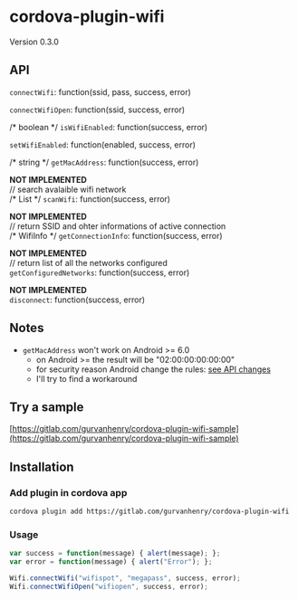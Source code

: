 # cordova-plugin-wifi

Version 0.3.0

## API

`connectWifi`: function(ssid, pass, success, error)

`connectWifiOpen`: function(ssid, success, error)

/* boolean */ `isWifiEnabled`: function(success, error)

`setWifiEnabled`: function(enabled, success, error)

/* string */ `getMacAddress`: function(success, error)

**NOT IMPLEMENTED**<br>
// search avalaible wifi network<br>
/* List<ScanResult> */ `scanWifi`: function(success, error)

**NOT IMPLEMENTED**<br>
// return SSID and ohter informations of active connection<br>
/* WifiInfo */ `getConnectionInfo`: function(success, error)

**NOT IMPLEMENTED**<br>
// return list of all the networks configured<br>
`getConfiguredNetworks`: function(success, error)

**NOT IMPLEMENTED**<br>
`disconnect`: function(success, error)

## Notes

- `getMacAddress` won't work on Android >= 6.0
  - on Android >= the result will be "02:00:00:00:00:00"
  - for security reason Android change the rules: [see API changes](https://developer.android.com/about/versions/marshmallow/android-6.0-changes.html#behavior-hardware-id)
  - I'll try to find a workaround

## Try a sample

[https://gitlab.com/gurvanhenry/cordova-plugin-wifi-sample](https://gitlab.com/gurvanhenry/cordova-plugin-wifi-sample)

## Installation

### Add plugin in cordova app

```bash
cordova plugin add https://gitlab.com/gurvanhenry/cordova-plugin-wifi
```

### Usage

```javascript
var success = function(message) { alert(message); };
var error = function(message) { alert("Error"); };

Wifi.connectWifi("wifispot", "megapass", success, error);
Wifi.connectWifiOpen("wifiopen", success, error);
```


